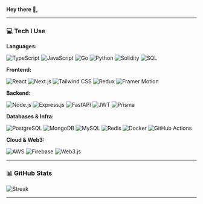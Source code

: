 **Hey there 👋,**  

---

### 💻 Tech I Use

**Languages:**  

![TypeScript](https://img.shields.io/badge/TypeScript-007ACC?style=flat-square&logo=typescript&logoColor=white)
![JavaScript](https://img.shields.io/badge/JavaScript-F7DF1E?style=flat-square&logo=javascript&logoColor=black)
![Go](https://img.shields.io/badge/Go-00ADD8?style=flat-square&logo=go&logoColor=white)
![Python](https://img.shields.io/badge/Python-3670A0?style=flat-square&logo=python&logoColor=ffdd54)
![Solidity](https://img.shields.io/badge/Solidity-363636?style=flat-square&logo=solidity&logoColor=white)
![SQL](https://img.shields.io/badge/SQL-4479A1?style=flat-square&logo=postgresql&logoColor=white)

**Frontend:**  

![React](https://img.shields.io/badge/React-20232A?style=flat-square&logo=react&logoColor=61DAFB)
![Next.js](https://img.shields.io/badge/Next.js-000000?style=flat-square&logo=nextdotjs&logoColor=white)
![Tailwind CSS](https://img.shields.io/badge/TailwindCSS-38B2AC?style=flat-square&logo=tailwind-css&logoColor=white)
![Redux](https://img.shields.io/badge/Redux-593d88?style=flat-square&logo=redux&logoColor=white)
![Framer Motion](https://img.shields.io/badge/Framer-black?style=flat-square&logo=framer&logoColor=blue)

**Backend:**  

![Node.js](https://img.shields.io/badge/Node.js-339933?style=flat-square&logo=node.js&logoColor=white)
![Express.js](https://img.shields.io/badge/Express.js-404d59?style=flat-square&logo=express&logoColor=white)
![FastAPI](https://img.shields.io/badge/FastAPI-005571?style=flat-square&logo=fastapi)
![JWT](https://img.shields.io/badge/JWT-black?style=flat-square&logo=JSON%20web%20tokens)
![Prisma](https://img.shields.io/badge/Prisma-3982CE?style=flat-square&logo=prisma&logoColor=white)

**Databases & Infra:**  

![PostgreSQL](https://img.shields.io/badge/Postgres-336791?style=flat-square&logo=postgresql&logoColor=white)
![MongoDB](https://img.shields.io/badge/MongoDB-4ea94b?style=flat-square&logo=mongodb&logoColor=white)
![MySQL](https://img.shields.io/badge/MySQL-005C84?style=flat-square&logo=mysql&logoColor=white)
![Redis](https://img.shields.io/badge/Redis-DC382D?style=flat-square&logo=redis&logoColor=white)
![Docker](https://img.shields.io/badge/Docker-0db7ed?style=flat-square&logo=docker&logoColor=white)
![GitHub Actions](https://img.shields.io/badge/GitHub_Actions-2088FF?style=flat-square&logo=githubactions&logoColor=white)

**Cloud & Web3:**  

![AWS](https://img.shields.io/badge/AWS-232F3E?style=flat-square&logo=amazon-aws&logoColor=white)
![Firebase](https://img.shields.io/badge/Firebase-FFCA28?style=flat-square&logo=firebase&logoColor=white)
![Web3.js](https://img.shields.io/badge/Web3.js-F16822?style=flat-square&logo=web3.js&logoColor=white)

---

### 📊 GitHub Stats

![Streak](https://nirzak-streak-stats.vercel.app/?user=mazode&theme=dark&hide_border=true)

---

